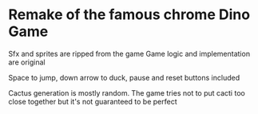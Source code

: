 # Remake of the famous chrome Dino Game

Sfx and sprites are ripped from the game
Game logic and implementation are original

Space to jump, down arrow to duck, pause and reset buttons included

Cactus generation is mostly random. The game tries not to put cacti too
close together but it's not guaranteed to be perfect
